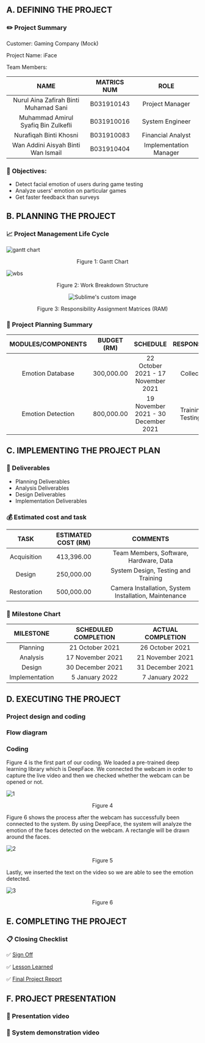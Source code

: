 ## A. DEFINING THE PROJECT 
###  :pencil2: Project Summary 

Customer: Gaming Company (Mock)

Project Name: iFace 

Team Members: 

NAME | MATRICS NUM | ROLE
:---: | :---: | :---:
Nurul Aina Zafirah Binti Muhamad Sani | B031910143 | Project Manager
Muhammad Amirul Syafiq Bin Zulkefli | B031910016 | System Engineer
Nurafiqah Binti Khosni | B031910083 | Financial Analyst
Wan Addini Aisyah Binti Wan Ismail | B031910404 | Implementation Manager

### :page_facing_up: Objectives:
* Detect facial emotion of users during game testing
* Analyze users' emotion on particular games
* Get faster feedback than surveys

## B. PLANNING THE PROJECT 
### :chart_with_upwards_trend: Project Management Life Cycle

![gantt chart](https://user-images.githubusercontent.com/55248669/148727493-f8711d62-8083-4646-ad8f-8ebe3a305799.png)
<p align = "center"> Figure 1: Gantt Chart </p>


![wbs](https://user-images.githubusercontent.com/55248669/148727631-899c2749-880d-4a85-aed7-38080e6c06db.png)
<p align = "center"> Figure 2: Work Breakdown Structure </p>

<p align="center">
  <img src="https://user-images.githubusercontent.com/55248669/148727697-0a41e9c8-741a-4992-9dab-02907c7c599a.png" alt="Sublime's custom image"/>
</p>

<p align = "center"> Figure 3: Responsibility Assignment Matrices (RAM) </p>

### :notebook: Project Planning Summary

MODULES/COMPONENTS | BUDGET (RM) | SCHEDULE | RESPONSIBILITY
:---: | :---: | :---: | :---:
Emotion Database | 300,000.00 | 22 October 2021 - 17 November 2021 | Collect Data
Emotion Detection | 800,000.00 | 19 November 2021 - 30 December 2021 | Training and Testing Data


## C. IMPLEMENTING THE PROJECT PLAN 
### :memo: Deliverables
* Planning Deliverables
* Analysis Deliverables
* Design Deliverables
* Implementation Deliverables

### :moneybag: Estimated cost and task

TASK | ESTIMATED COST (RM) | COMMENTS 
:---: | :---: | :---:
 Acquisition | 413,396.00 | Team Members, Software, Hardware, Data
 Design | 250,000.00 | System Design, Testing and Training
 Restoration | 500,000.00 | Camera Installation,  System Installation, Maintenance
	 
### :calendar: Milestone Chart

MILESTONE | SCHEDULED COMPLETION | ACTUAL COMPLETION 
:---: | :---: | :---:
 Planning | 21 October 2021 | 26 October 2021
 Analysis | 17 November 2021 | 21 November 2021 
 Design | 30 December 2021 | 31 December 2021  
 Implementation | 5 January 2022 | 7 January 2022   

## D. EXECUTING THE PROJECT ##
### Project design and coding

### Flow diagram

### Coding

Figure 4 is the first part of our coding. We loaded a pre-trained deep learning library which is DeepFace. We connected the webcam in order to capture the live video and then we checked whether the webcam can be opened or not.

![1](https://user-images.githubusercontent.com/55248669/149729525-26401fcb-da84-42f3-a209-d0115ea6b6ae.jpeg)
<p align = "center"> Figure 4 </p>

Figure 6 shows the process after the webcam has successfully been connected to the system. By using DeepFace, the system will analyze the emotion of the faces detected on the webcam. A rectangle will be drawn around the faces.

![2](https://user-images.githubusercontent.com/55248669/149729642-c4ad8292-16fc-4f66-a4f6-adb3f1653a74.jpeg)
<p align = "center"> Figure 5 </p>

Lastly, we inserted the text on the video so we are able to see the emotion detected. 

![3](https://user-images.githubusercontent.com/55248669/149729670-129db2a8-0453-4688-84c4-e4818076727e.jpeg)
<p align = "center"> Figure 6 </p>


## E. COMPLETING THE PROJECT ##
### :clipboard: Closing Checklist ###
:white_check_mark: [Sign Off](https://github.com/AinaZafirah/iFace/blob/main/Labwork/Sign%20Off%20form.pdf)

:white_check_mark: [Lesson Learned](https://github.com/AinaZafirah/iFace/blob/main/Labwork/Lab%2012.pdf)

:white_check_mark: [Final Project Report](https://github.com/AinaZafirah/iFace)


## F. PROJECT PRESENTATION ##
### :pushpin: Presentation video
### :pushpin: System demonstration video
  

